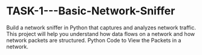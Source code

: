 # TASK-1---Basic-Network-Sniffer
Build a network sniffer in Python that captures and analyzes network traffic. This project will help you understand how data flows on a network and how network packets are structured.  Python Code to View the Packets in a network.
